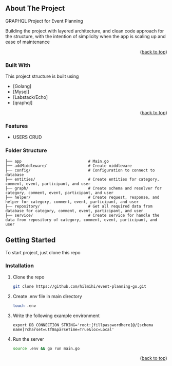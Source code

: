 <!-- ABOUT THE PROJECT -->

## About The Project

GRAPHQL Project for Event Planning

Building the project with layered architecture, and clean code approach for the structure, with the intention of simplicity when the app is scaling up and ease of maintenance

<p align="right">(<a href="#top">back to top</a>)</p>

### Built With

This project structure is built using

- [Golang]
- [Mysql]
- [Labstack/Echo]
- [qraphql]

<p align="right">(<a href="#top">back to top</a>)</p>

### Features

- USERS CRUD

### Folder Structure

```
├── app                             # Main.go
├── addMiddleware/                  # Create middleware
├── config/                         # Configuration to connect to database
├── entities/                       # Create entities for category, comment, event, participant, and user
├── graph/                          # Create schema and resolver for category, comment, event, participant, and user
├── helper/                         # Create request, response, and helper for category, comment, event, participant, and user
├── repository/                     # Get all required data from database for category, comment, event, participant, and user
├── service/                        # Create service for handle the data from repository of category, comment, event, participant, and user

```

<!-- GETTING STARTED -->

## Getting Started

To start project, just clone this repo

### Installation

1. Clone the repo
   ```bash
   git clone https://github.com/hilmihi/event-planning-go.git
   ```
2. Create .env file in main directory
   ```bash
   touch .env
   ```
3. Write the following example environment
   ```
   export DB_CONNECTION_STRING='root:[fillpasswordhere]@/[schema name]?charset=utf8&parseTime=True&loc=Local'
   ```
4. Run the server
   ```bash
   source .env && go run main.go
   ```

<p align="right">(<a href="#top">back to top</a>)</p>
